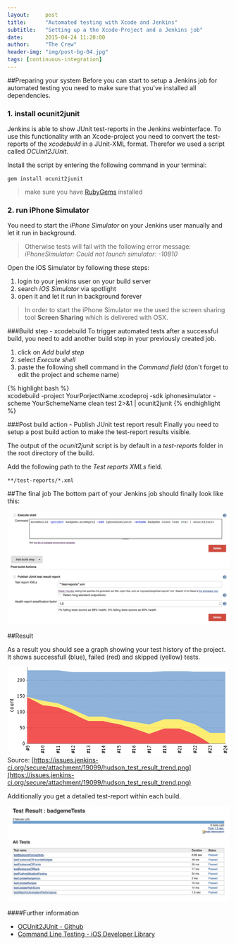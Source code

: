 ```yaml
---
layout:     post
title:      "Automated testing with Xcode and Jenkins"
subtitle:   "Setting up a the Xcode-Project and a Jenkins job"
date:       2015-04-24 11:20:00
author:     "The Crew"
header-img: "img/post-bg-04.jpg"
tags: [continuous-integration]
---
```


##Preparing your system
Before you can start to setup a Jenkins job for automated testing you need to make sure that you've installed all dependencies.

### 1. install ocunit2junit
Jenkins is able to show JUnit test-reports in the Jenkins webinterface. To use this functionality with an Xcode-project you need to convert the test-reports of the *xcodebuild* in a JUnit-XML format. Therefor we used a script called *OCUnit2JUnit*.

Install the script by entering the following command in your terminal: 

	gem install ocunit2junit
>make sure you have [RubyGems](https://rubygems.org) installed

	
### 2. run iPhone Simulator
You need to start the *iPhone Simulator* on your Jenkins user manually and let it run in background. 

>Otherwise tests will fail with the following error message:
>*iPhoneSimulator: Could not launch simulator: -10810*

Open the iOS Simulator by following these steps:

1. login to your jenkins user on your build server
2. search *iOS Simulator* via spotlight
3. open it and let it run in background forever

>In order to start the iPhone Simulator we the used the screen sharing tool **Screen Sharing** which is delivered with OSX.

###Build step - xcodebuild
To trigger automated tests after a successful build, you need to add another build step in your previously created job. 

1. click on *Add build step*
2. select *Execute shell*
3. paste the following shell command in the *Command field* (don't forget to edit the project and scheme name)

{% highlight bash %}	
xcodebuild -project YourPorjectName.xcodeproj -sdk iphonesimulator -scheme YourSchemeName clean test 2>&1 | ocunit2junit
{% endhighlight %}

###Post build action - Publish JUnit test report result
Finally you need to setup a post build action to make the test-report results visible.

The output of the *ocunit2junit* script is by default in a *test-reports* folder in the root directory of the build.

Add the following path to the *Test reports XMLs* field.

	**/test-reports/*.xml
	
##The final job
The bottom part of your Jenkins job should finally look like this:

![image](/img/jenkins-job-testing.png)


	
##Result

As a result you should see a graph showing your test history of the project. It shows successfull (blue), failed (red) and skipped (yellow) tests.

![image](/img/test-result-trend.png)
Source: [https://issues.jenkins-ci.org/secure/attachment/19099/hudson_test_result_trend.png](https://issues.jenkins-ci.org/secure/attachment/19099/hudson_test_result_trend.png)

Additionally you get a detailed test-report within each build.

![image](/img/test-result-detail.png)


####Further information
- [OCUnit2JUnit - Github](https://github.com/ciryon/OCUnit2JUnit)
- [Command Line Testing - iOS Developer Library](https://developer.apple.com/library/ios/documentation/DeveloperTools/Conceptual/testing_with_xcode/A2-command_line_testing/A2-command_line_testing.html)

	
